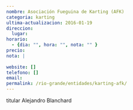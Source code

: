 ```yaml
---
nombre: Asociación Fueguina de Karting (AFK)
categoria: karting
ultima-actualizacion: 2016-01-19
direccion: 
  lugar: 
horario: 
  - {dia: "", hora: "", nota: "" }
precio: 
nota: | 
  
website: []
telefono: []
email: 
permalink: /rio-grande/entidades/karting-afk/
---
```


titular Alejandro Blanchard